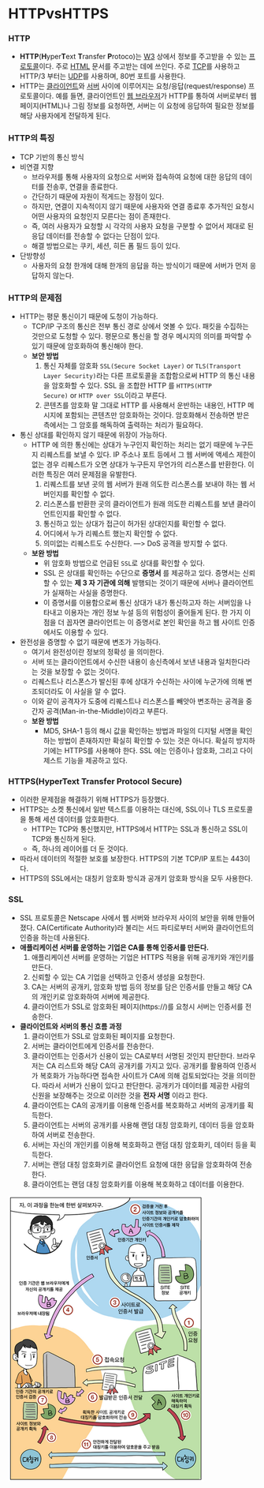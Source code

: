 # HTTPvsHTTPS

### HTTP

- **HTTP**(**H**yper**T**ext **T**ransfer **P**rotoco)는 [W3](https://ko.wikipedia.org/wiki/WWW) 상에서 정보를 주고받을 수 있는 [프로토콜](https://ko.wikipedia.org/wiki/%ED%86%B5%EC%8B%A0_%ED%94%84%EB%A1%9C%ED%86%A0%EC%BD%9C)이다. 주로 [HTML](https://ko.wikipedia.org/wiki/HTML) 문서를 주고받는 데에 쓰인다. 주로 [TCP](https://ko.wikipedia.org/wiki/%EC%A0%84%EC%86%A1_%EC%A0%9C%EC%96%B4_%ED%94%84%EB%A1%9C%ED%86%A0%EC%BD%9C)를 사용하고 HTTP/3 부터는 [UDP](https://ko.wikipedia.org/wiki/%EC%82%AC%EC%9A%A9%EC%9E%90_%EB%8D%B0%EC%9D%B4%ED%84%B0%EA%B7%B8%EB%9E%A8_%ED%94%84%EB%A1%9C%ED%86%A0%EC%BD%9C)를 사용하며, 80번 포트를 사용한다.
- HTTP는 [클라이언트](https://ko.wikipedia.org/wiki/%ED%81%B4%EB%9D%BC%EC%9D%B4%EC%96%B8%ED%8A%B8)와 [서버](https://ko.wikipedia.org/wiki/%EC%84%9C%EB%B2%84) 사이에 이루어지는 요청/응답(request/response) 프로토콜이다. 예를 들면, 클라이언트인 [웹 브라우저](https://ko.wikipedia.org/wiki/%EC%9B%B9_%EB%B8%8C%EB%9D%BC%EC%9A%B0%EC%A0%80)가 HTTP를 통하여 서버로부터 웹페이지(HTML)나 그림 정보를 요청하면, 서버는 이 요청에 응답하여 필요한 정보를 해당 사용자에게 전달하게 된다.

### **HTTP의 특징**

- TCP 기반의 통신 방식
- 비연결 지향
    - 브라우저를 통해 사용자의 요청으로 서버와 접속하여 요청에 대한 응답의 데이터를 전송후, 연결을 종료한다.
    - 간단하기 때문에 자원이 적게드는 장점이 있다.
    - 하지만, 연결이 지속적이지 않기 때문에 사용자와 연결 종료후 추가적인 요청시 어떤 사용자의 요청인지 모른다는 점이 존재한다.
    - 즉, 여러 사용자가 요청할 시 각각의 사용자 요청을 구분할 수 없어서 제대로 된 응답 데이터를 전송할 수 없다는 단점이 있다.
    - 해결 방법으로는 쿠키, 세션, 히든 폼 필드 등이 있다.
- 단방향성
    - 사용자의 요청 한개에 대해 한개의 응답을 하는 방식이기 때문에 서버가 먼저 응답하지 않는다.

### **HTTP의 문제점**

- HTTP는 평문 통신이기 때문에 도청이 가능하다.
    - TCP/IP 구조의 통신은 전부 통신 경로 상에서 엿볼 수 있다. 패킷을 수집하는 것만으로 도청할 수 있다. 평문으로 통신을 할 경우 메시지의 의미를 파악할 수 있기 때문에 암호화하여 통신해야 한다.
    - **보안 방법**
        1. 통신 자체를 암호화 `SSL(Secure Socket Layer)` or `TLS(Transport Layer Security)`라는 다른 프로토콜을 조합함으로써 HTTP 의 통신 내용을 암호화할 수 있다. SSL 을 조합한 HTTP 를 `HTTPS(HTTP Secure)` or `HTTP over SSL`이라고 부른다.
        2. 콘텐츠를 암호화 말 그대로 HTTP 를 사용해서 운반하는 내용인, HTTP 메시지에 포함되는 콘텐츠만 암호화하는 것이다. 암호화해서 전송하면 받은 측에서는 그 암호를 해독하여 출력하는 처리가 필요하다.
- 통신 상대를 확인하지 않기 때문에 위장이 가능하다.
    - HTTP 에 의한 통신에는 상대가 누구인지 확인하는 처리는 없기 때문에 누구든지 리퀘스트를 보낼 수 있다. IP 주소나 포트 등에서 그 웹 서버에 액세스 제한이 없는 경우 리퀘스트가 오면 상대가 누구든지 무언가의 리스폰스를 반환한다. 이러한 특징은 여러 문제점을 유발한다.
        1. 리퀘스트를 보낸 곳의 웹 서버가 원래 의도한 리스폰스를 보내야 하는 웹 서버인지를 확인할 수 없다.
        2. 리스폰스를 반환한 곳의 클라이언트가 원래 의도한 리퀘스트를 보낸 클라이언트인지를 확인할 수 없다.
        3. 통신하고 있는 상대가 접근이 허가된 상대인지를 확인할 수 없다.
        4. 어디에서 누가 리퀘스트 했는지 확인할 수 없다.
        5. 의미없는 리퀘스트도 수신한다. —> DoS 공격을 방지할 수 없다.
    - **보완 방법**
        - 위 암호화 방법으로 언급된 `SSL`로 상대를 확인할 수 있다.
        - SSL 은 상대를 확인하는 수단으로 **증명서** 를 제공하고 있다. 증명서는 신뢰할 수 있는 **제 3 자 기관에 의해** 발행되는 것이기 때문에 서버나 클라이언트가 실재하는 사실을 증명한다.
        - 이 증명서를 이용함으로써 통신 상대가 내가 통신하고자 하는 서버임을 나타내고 이용자는 개인 정보 누설 등의 위험성이 줄어들게 된다. 한 가지 이점을 더 꼽자면 클라이언트는 이 증명서로 본인 확인을 하고 웹 사이트 인증에서도 이용할 수 있다.
- 완전성을 증명할 수 없기 때문에 변조가 가능하다.
    - 여기서 완전성이란 정보의 정확성 을 의미한다.
    - 서버 또는 클라이언트에서 수신한 내용이 송신측에서 보낸 내용과 일치한다라는 것을 보장할 수 없는 것이다.
    - 리퀘스트나 리스폰스가 발신된 후에 상대가 수신하는 사이에 누군가에 의해 변조되더라도 이 사실을 알 수 없다.
    - 이와 같이 공격자가 도중에 리퀘스트나 리스폰스를 빼앗아 변조하는 공격을 중간자 공격(Man-in-the-Middle)이라고 부른다.
    - **보완 방법**
        - MD5, SHA-1 등의 해시 값을 확인하는 방법과 파일의 디지털 서명을 확인하는 방법이 존재하지만 확실히 확인할 수 있는 것은 아니다. 확실히 방지하기에는 HTTPS를 사용해야 한다. SSL 에는 인증이나 암호화, 그리고 다이제스트 기능을 제공하고 있다.

### HTTPS(HyperText Transfer Protocol Secure)

- 이러한 문제점을 해결하기 위해 HTTPS가 등장했다.
- HTTPS는 소켓 통신에서 일반 텍스트를 이용하는 대신에, SSL이나 TLS 프로토콜을 통해 세션 데이터를 암호화한다.
    - HTTP는 TCP와 통신했지만, HTTPS에서 HTTP는 SSL과 통신하고 SSL이 TCP와 통신하게 된다.
    - 즉, 하나의 레이어를 더 둔 것이다.
- 따라서 데이터의 적절한 보호를 보장한다. HTTPS의 기본 TCP/IP 포트는 443이다.
- HTTPS의 SSL에서는 대칭키 암호화 방식과 공개키 암호화 방식을 모두 사용한다.

### **SSL**

- SSL 프로토콜은 Netscape 사에서 웹 서버와 브라우저 사이의 보안을 위해 만들어졌다. CA(Certificate Authority)라 불리는 서드 파티로부터 서버와 클라이언트의 인증을 하는데 사용된다.
- **애플리케이션 서버를 운영하는 기업은 CA를 통해 인증서를 만든다.**
    1. 애플리케이션 서버를 운영하는 기업은 HTTPS 적용을 위해 공개키와 개인키를 만든다.
    2. 신뢰할 수 있는 CA 기업을 선택하고 인증서 생성을 요청한다.
    3. CA는 서버의 공개키, 암호화 방법 등의 정보를 담은 인증서를 만들고 해당 CA의 개인키로 암호화하여 서버에 제공한다.
    4. 클라이언트가 SSL로 암호화된 페이지(https://)를 요청시 서버는 인증서를 전송한다.
- **클라이언트와 서버의 통신 흐름 과정**
    1. 클라이언트가 SSL로 암호화된 페이지를 요청한다.
    2. 서버는 클라이언트에게 인증서를 전송한다.
    3. 클라이언트는 인증서가 신용이 있는 CA로부터 서명된 것인지 판단한다. 브라우저는 CA 리스트와 해당 CA의 공개키를 가지고 있다. 공개키를 활용하여 인증서가 복호화가 가능하다면 접속한 사이트가 CA에 의해 검토되었다는 것을 의미한다. 따라서 서버가 신용이 있다고 판단한다. 공개키가 데이터를 제공한 사람의 신원을 보장해주는 것으로 이러한 것을 **전자 서명** 이라고 한다.
    4. 클라이언트는 CA의 공개키를 이용해 인증서를 복호화하고 서버의 공개키를 획득한다.
    5. 클라이언트는 서버의 공개키를 사용해 랜덤 대칭 암호화키, 데이터 등을 암호화하여 서버로 전송한다.
    6. 서버는 자신의 개인키를 이용해 복호화하고 랜덤 대칭 암호화키, 데이터 등을 획득한다.
    7. 서버는 랜덤 대칭 암호화키로 클라이언트 요청에 대한 응답을 암호화하여 전송한다.
    8. 클라이언트는 랜덤 대칭 암호화키를 이용해 복호화하고 데이터를 이용한다.

![image_1](./http-https/http-https_1.png)
